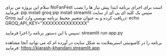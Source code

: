 سلام این پروژه من برای NoFanFest  است
برای اجرای برنامه ابتدا پیش نیاز ها را نصب فرمایید:
pip install groq
pip install streamlit
سپس یک کلید ای پی آی از سایت Groq دریافت کرده و به عنوان متغییر محیط برنامه نویسی وارد کنید:
echo GROQ_API_KEY="XXXXXXXXXXXXXXX"


سپس با این دستور برنامه را اجرا فرمایید:
streamlit run app.py

برنامه را در کامیونیتی استریملایت به شکل سایت در آورده ام که می توانید آنجا مشاهده فرمایید:
https://kiarash-khandani.streamlit.app

